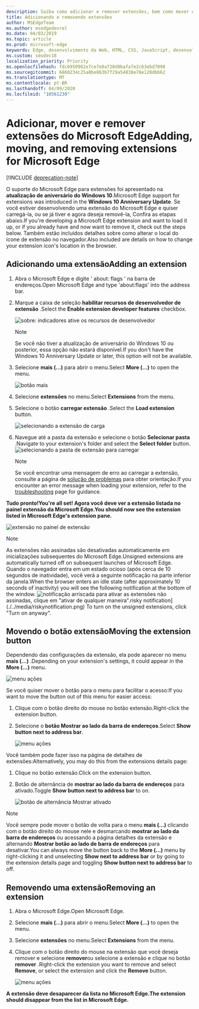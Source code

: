 ```yaml
---
description: Saiba como adicionar e remover extensões, bem como mover um botão de extensão ao lado da barra de endereços.
title: Adicionando e removendo extensões
author: MSEdgeTeam
ms.author: msedgedevrel
ms.date: 04/03/2019
ms.topic: article
ms.prod: microsoft-edge
keywords: Edge, desenvolvimento da Web, HTML, CSS, JavaScript, desenvolvedor, extensão
ms.custom: seodec18
localization_priority: Priority
ms.openlocfilehash: fdc6950962e7ce7e0a720d0bafa7e2c63ebd7098
ms.sourcegitcommit: 6860234c25a8be863b7f29a54838e78e120dbb62
ms.translationtype: MT
ms.contentlocale: pt-BR
ms.lasthandoff: 04/09/2020
ms.locfileid: "10561230"
---
```

# <span data-ttu-id="916b2-104">Adicionar, mover e remover extensões do Microsoft Edge</span><span class="sxs-lookup"><span data-stu-id="916b2-104">Adding, moving, and removing extensions for Microsoft Edge</span></span>  

[!INCLUDE [deprecation-note](../includes/deprecation-note.md)]  

<span data-ttu-id="916b2-105">O suporte do Microsoft Edge para extensões foi apresentado na **atualização de aniversário do Windows 10**.</span><span class="sxs-lookup"><span data-stu-id="916b2-105">Microsoft Edge support for extensions was introduced in the **Windows 10 Anniversary Update**.</span></span> <span data-ttu-id="916b2-106">Se você estiver desenvolvendo uma extensão do Microsoft Edge e quiser carregá-la, ou se já tiver e agora deseja removê-la, Confira as etapas abaixo.</span><span class="sxs-lookup"><span data-stu-id="916b2-106">If you're developing a Microsoft Edge extension and want to load it up, or if you already have and now want to remove it, check out the steps below.</span></span>
<span data-ttu-id="916b2-107">Também estão incluídos detalhes sobre como alterar o local do ícone de extensão no navegador.</span><span class="sxs-lookup"><span data-stu-id="916b2-107">Also included are details on how to change your extension icon's location in the browser.</span></span>

## <span data-ttu-id="916b2-108">Adicionando uma extensão</span><span class="sxs-lookup"><span data-stu-id="916b2-108">Adding an extension</span></span>

1. <span data-ttu-id="916b2-109">Abra o Microsoft Edge e digite ' about: flags ' na barra de endereços.</span><span class="sxs-lookup"><span data-stu-id="916b2-109">Open Microsoft Edge and type 'about:flags' into the address bar.</span></span>

2. <span data-ttu-id="916b2-110">Marque a caixa de seleção **habilitar recursos de desenvolvedor de extensão** .</span><span class="sxs-lookup"><span data-stu-id="916b2-110">Select the **Enable extension developer features** checkbox.</span></span>

   ![sobre: indicadores ative os recursos de desenvolvedor](./../media/sideload-aboutflags.png)
   > [!NOTE]
   > <span data-ttu-id="916b2-112">Se você não tiver a atualização de aniversário do Windows 10 ou posterior, essa opção não estará disponível.</span><span class="sxs-lookup"><span data-stu-id="916b2-112">If you don't have the Windows 10 Anniversary Update or later, this option will not be available.</span></span>

3. <span data-ttu-id="916b2-113">Selecione **mais (...)** para abrir o menu.</span><span class="sxs-lookup"><span data-stu-id="916b2-113">Select **More (...)** to open the menu.</span></span>

   ![botão mais](./../media/morebutton.png)  

4. <span data-ttu-id="916b2-115">Selecione **extensões** no menu.</span><span class="sxs-lookup"><span data-stu-id="916b2-115">Select **Extensions** from the menu.</span></span>

5. <span data-ttu-id="916b2-116">Selecione o botão **carregar extensão** .</span><span class="sxs-lookup"><span data-stu-id="916b2-116">Select the **Load extension** button.</span></span>

   ![selecionando a extensão de carga](./../media/sideload-load-extension.png)

6. <span data-ttu-id="916b2-118">Navegue até a pasta da extensão e selecione o botão **Selecionar pasta** .</span><span class="sxs-lookup"><span data-stu-id="916b2-118">Navigate to your extension's folder and select the  **Select folder** button.</span></span>
   ![selecionando a pasta de extensão para carregar](./../media/sideload-select-extension.png)
   > [!NOTE]
   > <span data-ttu-id="916b2-120">Se você encontrar uma mensagem de erro ao carregar a extensão, consulte a página de [solução de problemas](./../troubleshooting.md) para obter orientação.</span><span class="sxs-lookup"><span data-stu-id="916b2-120">If you encounter an error message when loading your extension, refer to the [troubleshooting](./../troubleshooting.md) page for guidance.</span></span>


**<span data-ttu-id="916b2-121">Tudo pronto!</span><span class="sxs-lookup"><span data-stu-id="916b2-121">You're all set!</span></span> <span data-ttu-id="916b2-122">Agora você deve ver a extensão listada no painel extensão da Microsoft Edge.</span><span class="sxs-lookup"><span data-stu-id="916b2-122">You should now see the extension listed in Microsoft Edge's extension pane.</span></span>**

![extensão no painel de extensão](./../media/sideload-extension-installed.png)

> [!NOTE]
> <span data-ttu-id="916b2-124">As extensões não assinadas são desativadas automaticamente em inicializações subsequentes do Microsoft Edge.</span><span class="sxs-lookup"><span data-stu-id="916b2-124">Unsigned extensions are automatically turned off on subsequent launches of Microsoft Edge.</span></span> <span data-ttu-id="916b2-125">Quando o navegador entra em um estado ocioso (após cerca de 10 segundos de inatividade), você verá a seguinte notificação na parte inferior da janela.</span><span class="sxs-lookup"><span data-stu-id="916b2-125">When the browser enters an idle state (after approximately 10 seconds of inactivity) you will see the following notification at the bottom of the window.</span></span> ![<span data-ttu-id="916b2-126">notificação arriscada ](./../media/riskynotification.png) para ativar as extensões não assinadas, clique em "ativar de qualquer maneira".</span><span class="sxs-lookup"><span data-stu-id="916b2-126">risky notification](./../media/riskynotification.png) To turn on the unsigned extensions, click "Turn on anyway".</span></span>



## <span data-ttu-id="916b2-127">Movendo o botão extensão</span><span class="sxs-lookup"><span data-stu-id="916b2-127">Moving the extension button</span></span>
<span data-ttu-id="916b2-128">Dependendo das configurações da extensão, ela pode aparecer no menu **mais (...)** .</span><span class="sxs-lookup"><span data-stu-id="916b2-128">Depending on your extension's settings, it could appear in the **More (...)** menu.</span></span>

   ![menu ações](./../media/browseraction.png)  


<span data-ttu-id="916b2-130">Se você quiser mover o botão para o menu para facilitar o acesso:</span><span class="sxs-lookup"><span data-stu-id="916b2-130">If you want to move the button out of this menu for easier access:</span></span>

1. <span data-ttu-id="916b2-131">Clique com o botão direito do mouse no botão extensão.</span><span class="sxs-lookup"><span data-stu-id="916b2-131">Right-click the extension button.</span></span>

2. <span data-ttu-id="916b2-132">Selecione o **botão Mostrar ao lado da barra de endereços**.</span><span class="sxs-lookup"><span data-stu-id="916b2-132">Select **Show button next to address bar**.</span></span>

   ![menu ações](./../media/browseraction_contextmenu.png)  

<span data-ttu-id="916b2-134">Você também pode fazer isso na página de detalhes de extensões:</span><span class="sxs-lookup"><span data-stu-id="916b2-134">Alternatively, you may do this from the extensions details page:</span></span>

1. <span data-ttu-id="916b2-135">Clique no botão extensão.</span><span class="sxs-lookup"><span data-stu-id="916b2-135">Click on the extension button.</span></span>
2. <span data-ttu-id="916b2-136">Botão de alternância de **mostrar ao lado da barra de endereços** para ativado.</span><span class="sxs-lookup"><span data-stu-id="916b2-136">Toggle **Show button next to address bar** to on.</span></span>

   ![botão de alternância Mostrar ativado](./../media/show-button-toggle.png)

> [!NOTE]
> <span data-ttu-id="916b2-138">Você sempre pode mover o botão de volta para o menu **mais (...)** clicando com o botão direito do mouse nele e desmarcando **mostrar ao lado da barra de endereços** ou acessando a página detalhes da extensão e alternando **Mostrar botão ao lado de barra de endereços** para desativar.</span><span class="sxs-lookup"><span data-stu-id="916b2-138">You can always move the button back to the **More (...)** menu by right-clicking it and unselecting **Show next to address bar** or by going to the extension details page and toggling **Show button next to address bar** to off.</span></span>


## <span data-ttu-id="916b2-139">Removendo uma extensão</span><span class="sxs-lookup"><span data-stu-id="916b2-139">Removing an extension</span></span>

1. <span data-ttu-id="916b2-140">Abra o Microsoft Edge.</span><span class="sxs-lookup"><span data-stu-id="916b2-140">Open Microsoft Edge.</span></span>

2. <span data-ttu-id="916b2-141">Selecione **mais (...)** para abrir o menu.</span><span class="sxs-lookup"><span data-stu-id="916b2-141">Select **More (...)** to open the menu.</span></span>

3. <span data-ttu-id="916b2-142">Selecione **extensões** no menu.</span><span class="sxs-lookup"><span data-stu-id="916b2-142">Select **Extensions** from the menu.</span></span>

4. <span data-ttu-id="916b2-143">Clique com o botão direito do mouse na extensão que você deseja remover e selecione **remover**ou selecione a extensão e clique no botão **remover** .</span><span class="sxs-lookup"><span data-stu-id="916b2-143">Right-click the extension you want to remove and select **Remove**, or select the extension and click the **Remove** button.</span></span>

   ![menu ações](./../media/remove.png)  

**<span data-ttu-id="916b2-145">A extensão deve desaparecer da lista no Microsoft Edge.</span><span class="sxs-lookup"><span data-stu-id="916b2-145">The extension should disappear from the list in Microsoft Edge.</span></span>**
